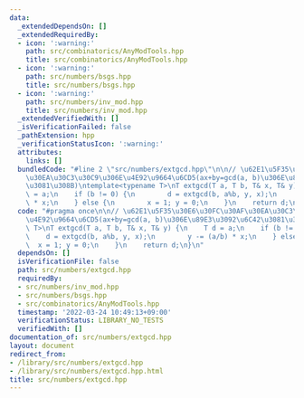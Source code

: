 ```yaml
---
data:
  _extendedDependsOn: []
  _extendedRequiredBy:
  - icon: ':warning:'
    path: src/combinatorics/AnyModTools.hpp
    title: src/combinatorics/AnyModTools.hpp
  - icon: ':warning:'
    path: src/numbers/bsgs.hpp
    title: src/numbers/bsgs.hpp
  - icon: ':warning:'
    path: src/numbers/inv_mod.hpp
    title: src/numbers/inv_mod.hpp
  _extendedVerifiedWith: []
  _isVerificationFailed: false
  _pathExtension: hpp
  _verificationStatusIcon: ':warning:'
  attributes:
    links: []
  bundledCode: "#line 2 \"src/numbers/extgcd.hpp\"\n\n// \u62E1\u5F35\u30E6\u30FC\u30AF\
    \u30EA\u30C3\u30C9\u306E\u4E92\u9664\u6CD5(ax+by=gcd(a, b)\u306E\u89E3\u3092\u6C42\
    \u3081\u308B)\ntemplate<typename T>\nT extgcd(T a, T b, T& x, T& y) {\n    T d\
    \ = a;\n    if (b != 0) {\n        d = extgcd(b, a%b, y, x);\n        y -= (a/b)\
    \ * x;\n    } else {\n        x = 1; y = 0;\n    }\n    return d;\n}\n"
  code: "#pragma once\n\n// \u62E1\u5F35\u30E6\u30FC\u30AF\u30EA\u30C3\u30C9\u306E\
    \u4E92\u9664\u6CD5(ax+by=gcd(a, b)\u306E\u89E3\u3092\u6C42\u3081\u308B)\ntemplate<typename\
    \ T>\nT extgcd(T a, T b, T& x, T& y) {\n    T d = a;\n    if (b != 0) {\n    \
    \    d = extgcd(b, a%b, y, x);\n        y -= (a/b) * x;\n    } else {\n      \
    \  x = 1; y = 0;\n    }\n    return d;\n}\n"
  dependsOn: []
  isVerificationFile: false
  path: src/numbers/extgcd.hpp
  requiredBy:
  - src/numbers/inv_mod.hpp
  - src/numbers/bsgs.hpp
  - src/combinatorics/AnyModTools.hpp
  timestamp: '2022-03-24 10:49:13+09:00'
  verificationStatus: LIBRARY_NO_TESTS
  verifiedWith: []
documentation_of: src/numbers/extgcd.hpp
layout: document
redirect_from:
- /library/src/numbers/extgcd.hpp
- /library/src/numbers/extgcd.hpp.html
title: src/numbers/extgcd.hpp
---
```

